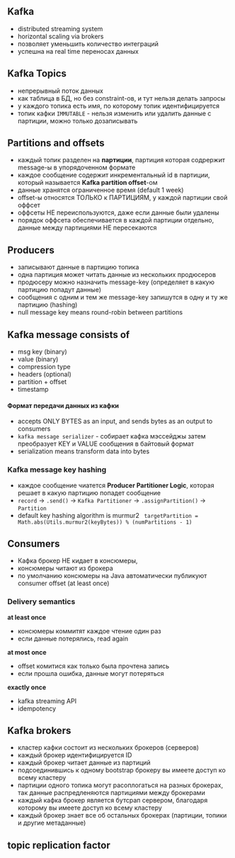## Kafka
- distributed streaming system
- horizontal scaling via brokers
- позволяет уменьшить количество интеграций
- успешна на real time переносах данных

## Kafka Topics
- непрерывный поток данных
- как таблица в БД, но без constraint-ов, и тут нельзя делать запросы
- у каждого топика есть имя, по которому топик идентифицируется
- топик кафки `IMMUTABLE` - нельзя изменить или удалить данные с партиции, можно только дозаписывать

## Partitions and offsets
- каждый топик разделен на **партиции**, партиция которая содрержит message-ы в упорядоченном формате
- каждое сообщение содержит инкрементальный id в партиции, который называется **Kafka partition offset**-ом
- данные хранятся ограниченное время (default 1 week)
- offset-ы относятся ТОЛЬКО к ПАРТИЦИЯМ, у каждой партиции свой оффсет
- оффсеты НЕ переиспользуются, даже если данные были удалены
- порядок оффсета обеспечивается в каждой партиции отдельно, данные между партициями НЕ пересекаются

## Producers
- записывают данные в партицию топика
- одна партиция может читать данные из нескольких продюсеров
- продюсеру можно назначить message-key (определяет в какую партицию попадут данные)
- сообщения с одним и тем же message-key запишутся в одну и ту же партицию (hashing)
- null message key means round-robin between partitions

## Kafka message consists of
- msg key (binary)
- value (binary)
- compression type
- headers (optional)
- partition + offset
- timestamp

#### Формат передачи данных из кафки
- accepts ONLY BYTES as an input, and sends bytes as an output to consumers
- `kafka message serializer` - собирает кафка мэссейджы затем преобразует KEY и VALUE сообщения в байтовый формат
- serialization means transform data into bytes

### Kafka message key hashing
- каждое сообщение чиатется **Producer Partitioner Logic**, которая решает в какую партицию попадет сообщение
- `record` -> `.send()` -> `Kafka Partitioner` -> `.assignPartition()` -> `Partition`
- default key hashing algorithm is murmur2
` targetPartition = Math.abs(Utils.murmur2(keyBytes)) % (numPartitions - 1)`

## Consumers
- Кафка брокер НЕ кидает в консюмеры,
- консюмеры читают из брокера
- по умолчанию консюмеры на Java автоматически публикуют consumer offset (at least once)

### Delivery semantics
**at least once**
- консюмеры коммитят каждое чтение один раз
- если данные потерялись, read again
  
**at most once**
- offset комитися как только была прочтена запись
- если прошла ошибка, данные могут потеряться
  
**exactly once**
- kafka streaming API
- idempotency

## Kafka brokers
- кластер кафки состоит из нескольких брокеров (серверов)
- каждый брокер идентифицируется ID
- каждый брокер читает данные из партиций
- подсоединившись к одному bootstrap брокеру вы имеете доступ ко всему кластеру
- партиции одного топика могут расоплогаться на разных брокерах, так данные распредленяются партициями между брокерами
- каждый кафка брокер является бутсрап сервером, благодаря которому вы имеете доступ ко всему кластеру
- каждый брокер знает все об остальных брокерах (партиции, топики и другие метаданные)
## topic replication factor
